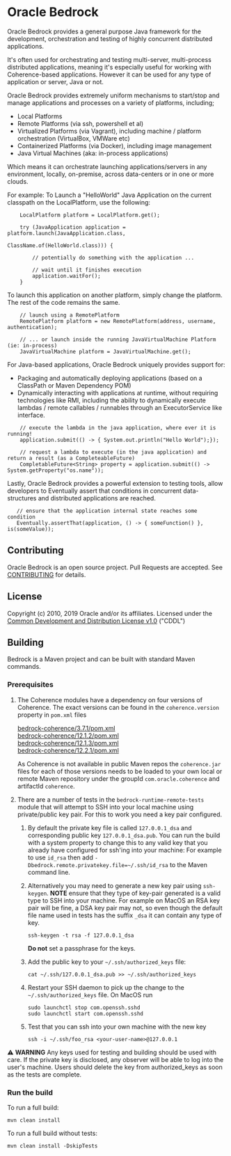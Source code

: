 Oracle Bedrock
==============

Oracle Bedrock provides a general purpose Java framework for the development, orchestration and testing of highly concurrent distributed applications.

It's often used for orchestrating and testing multi-server, multi-process distributed applications, meaning it's
especially useful for working with Coherence-based applications.  However it can be used for any type of application or server, Java or not.

Oracle Bedrock provides extremely uniform mechanisms to start/stop and manage applications and processes on a variety of platforms, including;

* Local Platforms
* Remote Platforms (via ssh, powershell et al)
* Virtualized Platforms (via Vagrant), including machine / platform orchestration (VirtualBox, VMWare etc)
* Containerized Platforms (via Docker), including image management
* Java Virtual Machines (aka: in-process applications)

Which means it can orchestrate launching applications/servers in any environment, locally, on-premise, across data-centers or in one or more clouds.

For example:  To Launch a "HelloWorld" Java Application on the current classpath on the LocalPlatform, use the following:

```
    LocalPlatform platform = LocalPlatform.get();

    try (JavaApplication application = platform.launch(JavaApplication.class,
                                                       ClassName.of(HelloWorld.class))) {

        // potentially do something with the application ...

        // wait until it finishes execution
        application.waitFor();
    }
```

To launch this application on another platform, simply change the platform.   The rest of the code remains the same.

```
    // launch using a RemotePlatform
    RemotePlatform platform = new RemotePlatform(address, username, authentication);

    // ... or launch inside the running JavaVirtualMachine Platform (ie: in-process)
    JavaVirtualMachine platform = JavaVirtualMachine.get();
```

For Java-based applications, Oracle Bedrock uniquely provides support for:

* Packaging and automatically deploying applications (based on a ClassPath or Maven Dependency POM)
* Dynamically interacting with applications at runtime, without requiring technologies like RMI, including the ability to dynamically execute lambdas / remote callables / runnables through an ExecutorService like interface.

```
    // execute the lambda in the java application, where ever it is running!
    application.submit(() -> { System.out.println("Hello World");});

    // request a lambda to execute (in the java application) and return a result (as a CompleteableFuture)
    CompletableFuture<String> property = application.submit(() -> System.getProperty("os.name"));
```

Lastly, Oracle Bedrock provides a powerful extension to testing tools, allow developers to Eventually assert that
conditions in concurrent data-structures and distributed applications are reached.

```
   // ensure that the application internal state reaches some condition
   Eventually.assertThat(application, () -> { someFunction() }, is(someValue));
```

## Contributing
Oracle Bedrock is an open source project. Pull Requests are accepted. See
[CONTRIBUTING](CONTRIBUTING.md) for details.

## License
Copyright (c) 2010, 2019 Oracle and/or its affiliates.  Licensed under the [Common Development and
Distribution License v1.0](LICENSE.md) ("CDDL")

## Building

Bedrock is a Maven project and can be built with standard Maven commands.

### Prerequisites

1. The Coherence modules have a dependency on four versions of Coherence. The exact versions can be found in the `coherence.version` property in `pom.xml` files
 
    [bedrock-coherence/3.7.1/pom.xml](./bedrock-coherence/3.7.1/pom.xml)  
    [bedrock-coherence/12.1.2/pom.xml](./bedrock-coherence/12.1.2/pom.xml)  
    [bedrock-coherence/12.1.3/pom.xml](./bedrock-coherence/12.1.3/pom.xml)  
    [bedrock-coherence/12.2.1/pom.xml](./bedrock-coherence/12.2.1/pom.xml)  
    
    As Coherence is not available in public Maven repos the `coherence.jar` files for each of those versions needs to be loaded to your own local or remote Maven repository under the groupId `com.oracle.coherence` and artifactId `coherence`.

2. There are a number of tests in the `bedrock-runtime-remote-tests` module that will attempt to SSH into your local machine using private/public key pair. For this to work you need a key pair configured.

    1. By default the private key file is called `127.0.0.1_dsa` and corresponding public key `127.0.0.1_dsa.pub`. You can run the build with a system property to change this to any valid key that you already have configured for ssh'ing into your machine: For example to use `id_rsa` then add `-Dbedrock.remote.privatekey.file=~/.ssh/id_rsa` to the Maven command line.
    
    2. Alternatively you may need to generate a new key pair using `ssh-keygen`. **NOTE** ensure that they type of key-pair generated is a valid type to SSH into your machine. For example on MacOS an RSA key pair will be fine, a DSA key pair may not, so even though the default file name used in tests has the suffix `_dsa` it can contain any type of key.
    
        ```
        ssh-keygen -t rsa -f 127.0.0.1_dsa
        ```   
  
        **Do not** set a passphrase for the keys. 
        
    3. Add the public key to your `~/.ssh/authorized_keys` file:
    
        ```
        cat ~/.ssh/127.0.0.1_dsa.pub >> ~/.ssh/authorized_keys
        ```   
    
    4. Restart your SSH daemon to pick up the change to the `~/.ssh/authorized_keys` file. On MacOS run
        ```
        sudo launchctl stop com.openssh.sshd
        sudo launchctl start com.openssh.sshd
        ```

    5. Test that you can ssh into your own machine with the new key
        ```
        ssh -i ~/.ssh/foo_rsa <your-user-name>@127.0.0.1
        ```
    
:warning: **WARNING**
Any keys used for testing and building should be used with care.
If the private key is disclosed, any observer will be able to log into the user's machine.
Users should delete the key from authorized_keys as soon as the tests are complete.

### Run the build
To run a full build:
```
mvn clean install
```
To run a full build without tests:
```
mvn clean install -DskipTests
```
    
